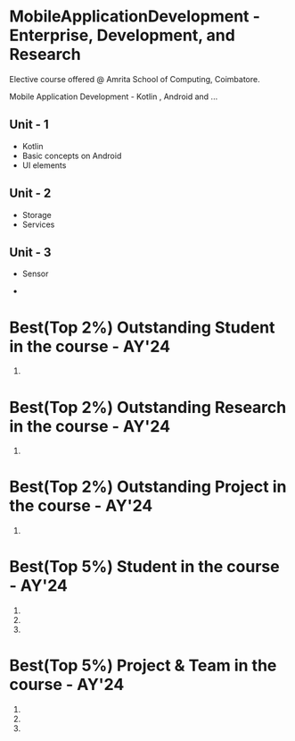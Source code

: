 # MobileApplicationDevelopment - Enterprise, Development,  and  Research

Elective course offered @ Amrita School of Computing, Coimbatore. 

Mobile Application Development - Kotlin , Android and ...

## Unit - 1
- Kotlin
- Basic concepts on Android 
- UI elements 

## Unit - 2
- Storage
- Services 

## Unit - 3
- Sensor

- 
# Best(Top 2%) Outstanding Student in the course - AY'24  
1.

# Best(Top 2%) Outstanding Research in the course - AY'24  
1.

# Best(Top 2%) Outstanding Project in the course - AY'24  
1.

# Best(Top 5%) Student in the course - AY'24 
1.
2.
3.

# Best(Top 5%) Project & Team in the course - AY'24 
1.
2.
3.


